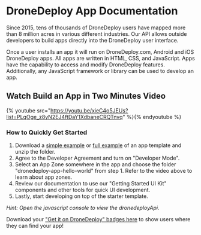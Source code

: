 # DroneDeploy App Documentation

Since 2015, tens of thousands of DroneDeploy users have mapped more than 8 million acres in various different industries. Our API allows outside developers to build apps directly into the DroneDeploy user interface.

Once a user installs an app it will run on DroneDeploy.com, Android and iOS DroneDeploy apps. All apps are written in HTML, CSS, and JavaScript. Apps have the capability to access and modify DroneDeploy features. Additionally, any JavaScript framework or library can be used to develop an app.

## Watch Build an App in Two Minutes Video

{% youtube src="https://youtu.be/xieC4o5JEUs?list=PLqOge_z8yN2EJ4ftDaY1XdbaneCRQTnvq" %}{% endyoutube %}

### How to Quickly Get Started
1. Download a [simple example](https://s3.amazonaws.com/drone-deploy-plugins/templates/dronedeploy-app-hello-world.zip) or [full example](https://s3.amazonaws.com/drone-deploy-plugins/templates/dronedeploy-expand-example.zip) of an app template and unzip the folder.
2. Agree to the Developer Agreement and turn on "Developer Mode".
3. Select an App Zone somewhere in the app and choose the folder "dronedeploy-app-hello-world" from step 1. Refer to the video above to learn about app zones.
4. Review our documentation to use our "Getting Started UI Kit" components and other tools for quick UI development.
5. Lastly, start developing on top of the starter template. 

_Hint: Open the javascript console to view the dronedeployApi._

Download your ["Get it on DroneDeploy" badges here](https://www.dropbox.com/sh/a3baugjz3e2r0pj/AAAGaGrclU3aBFye3pBH2sgDa?dl=0) to show users where they can find your app!
